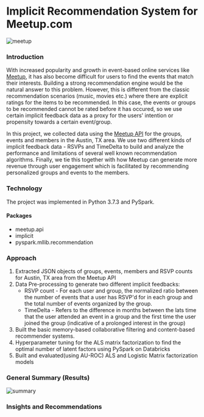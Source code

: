 # Implicit Recommendation System for Meetup.com 
![meetup](https://user-images.githubusercontent.com/44115595/72675526-0ccde600-3a4b-11ea-990f-7689736ddc16.PNG)

### Introduction
With increased popularity and growth in event-based online services like [Meetup](https://www.meetup.com/), it has also become difficult for users to find the events that match their interests. Building a strong recommendation engine would be the natural answer to this problem. However, this is different from the classic recommendation scenarios (music, movies etc.) where there are explicit ratings for the items to be recommended. In this case, the events or groups to be recommended cannot be rated before it has occured, so we use certain implicit feedback data as a proxy for the users' intention or propensity towards a certain event/group.

In this project, we collected data using the [Meetup API](https://www.meetup.com/meetup_api/) for the groups, events and members in the Austin, TX area. We use two different kinds of implicit feedback data - RSVPs and TimeDelta to build and analyze the performance and limitations of several well known recommendation algorithms. Finally, we tie this together with how Meetup can generate more revenue through user engagement which is facilitated by recommending personalized groups and events to the members. 

### Technology
The project was implemented in Python 3.7.3 and PySpark.

#### Packages
* meetup.api
* implicit
* pyspark.mllib.recommendation

### Approach
1. Extracted JSON objects of groups, events, members and RSVP counts for Austin, TX area from the Meetup API
2. Data Pre-processing to generate two different implicit feedbacks:
    * RSVP count - For each user and group, the normalized ratio between the number of events that a user has RSVP'd for in each group and the total number of events organized by the group.
    * TimeDelta - Refers to the difference in months between the lats time that the user attended an event in a group and the first time the user joined the group (indicative of a prolonged interest in the group)
3. Built the basic memory-based collaborative filtering and content-based recommender systems.
4. Hyperparameter tuning for the ALS matrix factorization to find the optimal number of latent factors using PySpark on Databricks
5. Built and evaluated(using AU-ROC) ALS and Logistic Matrix factorization models

### General Summary (Results)
![summary](https://user-images.githubusercontent.com/44115595/72679271-41559800-3a73-11ea-8a53-0b88101396db.PNG)

### Insights and Recommendations
